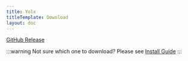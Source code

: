 ```yaml
---
title: Yolx
titleTemplate: Download
layout: doc
---
```


[GitHub Release](https://github.com/uiYzzi/Yolx/releases)

:::warning Not sure which one to download?
Please see [Install Guide](/en/docs/install)
:::